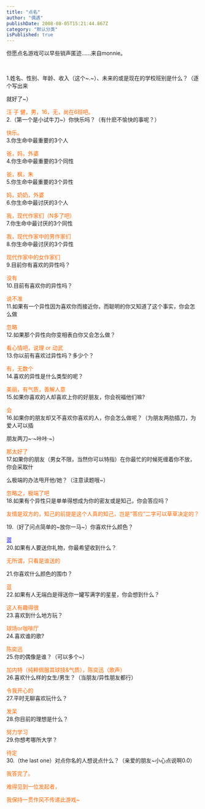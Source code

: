 ```yaml
---
title: "点名"
author: "偶遇"
publishDate: 2008-08-05T15:21:44.867Z
category: "默认分类"
isPublished: true
---
```


<P>但愿点名游戏可以早些销声匿迹......来自monnie。</P>
<P>&nbsp;</P>
<P>1.姓名、性别、年龄、收入（这个~.~）、未来的或是现在的学校班别是什么？（逐个写出来</P>
<P>就好了~）</P>
<P><FONT color=#ff6600>汪 子 健，男，16，无，尚在6班吧。<BR></FONT>2.（第一个是小试牛刀~）你快乐吗？（有什麽不愉快的事呢？）</P>
<P><FONT color=#ff6600>快乐。</FONT><BR>3.你生命中最重要的3个人</P>
<P><FONT color=#ff6600>爸，妈，外婆</FONT><BR>4.你生命中最重要的3个同性</P>
<P><FONT color=#ff6600>爸，枫，朱</FONT><BR>5.你生命中最重要的3个异性</P>
<P><FONT color=#ff6600>妈，奶奶，外婆</FONT><BR>6.你生命中最讨厌的3个人</P>
<P><FONT color=#ff6600>我，现代作家们（N多了吧）</FONT><BR>7.你生命中最讨厌的3个同性</P>
<P><FONT color=#ff6600>我，现代作家中的男作家们</FONT><BR>8.你生命中最讨厌的3个异性</P>
<P><FONT color=#ff6600>现代作家中的女作家们</FONT><BR>9.目前你有喜欢的异性吗？</P>
<P><FONT color=#ff6600>没有</FONT><BR>10.目前有喜欢你的异性吗？</P>
<P><FONT color=#ff6600>说不准</FONT><BR>11.如果有一个异性因为喜欢你而接近你，而聪明的你又知道了这个事实，你会怎么做</P>
<P><FONT color=#ff6600>忽略</FONT><BR>12.如果那个异性向你变相表白你又会怎么做？</P>
<P><FONT color=#ff6600>看心情吧，说理 or 动武</FONT><BR>13.你以前有喜欢过异性吗？多少个？</P>
<P><FONT color=#ff6600>有，无数个</FONT><BR>14.喜欢的异性是什么类型的呢？</P>
<P><FONT color=#ff6600>美丽，有气质，善解人意</FONT><BR>15.如果你喜欢的人却喜欢上你的好朋友，你会祝福他们嘛?</P>
<P><FONT color=#ff6600>会</FONT><BR>16.如果你的朋友却又不喜欢你喜欢的人，你会怎么做呢？（为朋友两肋插刀，为爱人可以插</P>
<P>朋友两刀~·~咔咔·~）</P>
<P><FONT color=#ff6600>那太好了</FONT><BR>17.如果你的朋友（男女不限，当然你可以特指）在你最忙的时候死缠着你不放，你会采取什</P>
<P>么极端的办法甩开他/她？（注意读题哦~）</P>
<P><FONT color=#ff6600>忽略之，极端了吧</FONT><BR>18.如果有个异性只是单单得想成为你的密友或是知己，你会答应吗？</P>
<P><FONT color=#ff6600>友情是双方的，知己的前提是这个人真的知己，岂是“答应”二字可以草草决定的？</FONT></P>
<P>19.（好了问点简单的~放你一马~）你喜欢什么颜色？</P>
<P><FONT color=#0000ff>蓝</FONT><BR>20.如果有人要送你礼物，你最希望收到什么？</P>
<P><FONT color=#ff6600>无所谓，只看是谁送的</FONT></P>
<P>21.你喜欢什么颜色的围巾？</P>
<P><FONT color=#ff6600>蓝</FONT><BR>22.如果有人无端白是得送你一罐写满字的星星，你会想到什么？</P>
<P><FONT color=#ff6600>这人有趣得很</FONT><BR>23.喜欢到什么地方玩？</P>
<P><FONT color=#ff6600>球场or咖啡厅</FONT><BR>24.喜欢谁的歌?</P>
<P><FONT color=#ff6600>陈奕迅</FONT><BR>25.你的偶像是谁？（可以多个~）</P>
<P><FONT color=#ff6600>加内特（纯粹佩服其球技&amp;气质），陈奕迅（歌声）</FONT><BR>26.喜欢什么样的女生/男生？（当朋友/异性朋友都行）</P>
<P><FONT color=#ff6600>令我开心的</FONT><BR>27.平时无聊喜欢玩什么？</P>
<P><FONT color=#ff6600>发呆</FONT><BR>28.你目前的理想是什么？</P>
<P><FONT color=#ff6600>努力学习</FONT><BR>29.你想考哪所大学？</P>
<P><FONT color=#ff6600>待定</FONT><BR>30.（the last one）对点你名的人想说点什么？（亲爱的朋友~小心点说啊0.0）</P>
<P><FONT color=#ff6600>我答完了。</FONT></P>
<P><FONT color=#ff6600>难得见到一位发起者，</FONT></P>
<P><FONT color=#ff6600>我保持一贯作风不传递此游戏~</FONT></P>